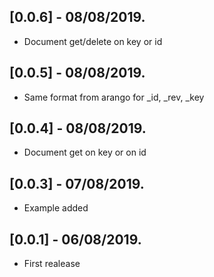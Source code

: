 ## [0.0.6] - 08/08/2019.

* Document get/delete on key or id

## [0.0.5] - 08/08/2019.

* Same format from arango for _id, _rev, _key

## [0.0.4] - 08/08/2019.

* Document get on key or on id

## [0.0.3] - 07/08/2019.

* Example added

## [0.0.1] - 06/08/2019.

* First realease
